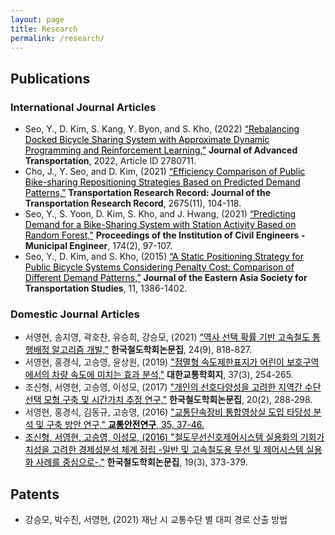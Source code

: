 ```yaml
---
layout: page
title: Research
permalink: /research/
---
```


## Publications
### International Journal Articles
* Seo, Y., D. Kim, S. Kang, Y. Byon, and S. Kho, (2022) <a href="https://doi.org/10.1155/2022/2780711" style="color: black;"> “Rebalancing Docked Bicycle Sharing System with Approximate Dynamic Programming and Reinforcement Learning,”</a> **Journal of Advanced Transportation**, 2022, Article ID 2780711.
* Cho, J., Y. Seo, and D. Kim, (2021) <a href="https://doi.org/10.1177/03611981211016859" style="color: black;">“Efficiency Comparison of Public Bike-sharing Repositioning Strategies Based on Predicted Demand Patterns,”</a> **Transportation Research Record: Journal of the Transportation Research Record**, 2675(11), 104-118.
* Seo, Y., S. Yoon, D. Kim, S. Kho, and J. Hwang, (2021) <a href="https://doi.org/10.1680/jmuen.20.00001" style="color: black;">“Predicting Demand for a Bike-Sharing System with Station Activity Based on Random Forest,”</a> **Proceedings of the Institution of Civil Engineers - Municipal Engineer**, 174(2), 97-107.
* Seo, Y., D. Kim, and S. Kho, (2015) <a href="https://doi.org/10.11175/easts.11.1378" style="color: black;">“A Static Positioning Strategy for Public Bicycle Systems Considering Penalty Cost: Comparison of Different Demand Patterns,”</a> **Journal of the Eastern Asia Society for Transportation Studies**, 11, 1386-1402.

### Domestic Journal Articles
* 서영현, 송지영, 곽호찬, 유승희, 강승모, (2021) <a href="https://doi.org/10.7782/JKSR.2021.24.9.818" style="color: black;">“역사 선택 확률 기반 고속철도 통행배정 알고리즘 개발,”</a> **한국철도학회논문집**, 24(9), 818-827.
* 서영현, 홍경식, 고승영, 윤상원, (2019) <a href="https://doi.org/10.7470/jkst.2019.37.3.254" style="color: black;">"점멸형 속도제한표지가 어린이 보호구역에서의 차량 속도에 미치는 효과 분석,"</a> **대한교통학회지**, 37(3), 254-265.
* 조신형, 서영현, 고승영, 이성모, (2017) <a href="https://doi.org/10.7782/JKSR.2017.20.2.288" style="color: black;">"개인의 선호다양성을 고려한 지역간 수단선택 모형 구축 및 시간가치 추정 연구,"</a> **한국철도학회논문집**, 20(2), 288-298.
* 서영현, 홍경식, 김동규, 고승영, (2016) <a href="https://www.koroad.or.kr/kp_web/thesis.do" style="color: black;">"교통단속장비 통합영상실 도입 타당성 분석 및 구축 방안 연구," **교통안전연구**, 35, 37-46.
* 조신형, 서영현, 고승영, 이성모, (2016) <a href="http://dx.doi.org/10.7782/JKSR.2016.19.3.373" style="color: black;">"철도무선신호제어시스템 실용화의 기회가치성을 고려한 경제성분석 체계 정립 -일반 및 고속철도용 무선 및 제어시스템 실용화 사례를 중심으로-,"</a> **한국철도학회논문집**, 19(3), 373-379.

## Patents
* 강승모, 박수진, 서영현, (2021) 재난 시 교통수단 별 대피 경로 산출 방법